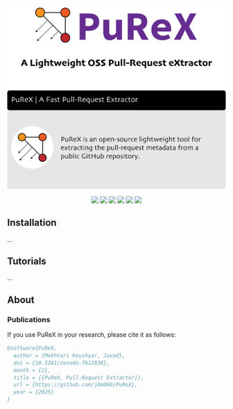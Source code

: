 <p align="center">
  <picture align="center">
    <source media="(prefers-color-scheme: dark)" srcset="./logo/PuReX-dark.png">
    <source media="(prefers-color-scheme: light)" srcset="./logo-PuReX-light.png">
    <img alt="PuReX logo with some description about it." src="./logo/PuReX-light.png">
  </picture>
</p>



<p align="center">
  <img src="https://img.shields.io/badge/Python-3.12-blueviolet?style=flat" />
  <img src="https://img.shields.io/pypi/dm/purex" />
  <a href="" target="_blank"><img src="https://img.shields.io/badge/view-Documentation-red?"></a>
  <img src="http://img.shields.io/github/actions/workflow/status/j0m0k0/PuReX/purex-test.yml?branch=main">
  <img src="https://img.shields.io/github/commit-activity/m/j0m0k0/PuReX">
  <img src="https://img.shields.io/github/license/j0m0k0/PuReX">
<!--   <a href="https://zenodo.org/badge/latestdoi/569471513"><img src="https://zenodo.org/badge/569471513.svg" alt="DOI"></a> -->
</p>  



## Installation
...

## Tutorials
...



## About
### Publications
If you use PuReX in your research, please cite it as follows:
```bib
@software{PuReX,
  author = {Mokhtari Koushyar, Javad},
  doi = {10.5281/zenodo.7612838},
  month = {2},
  title = {{PuReX, Pull-Request Extractor}},
  url = {https://github.com/j0m0k0/PuReX},
  year = {2025}
}
```
